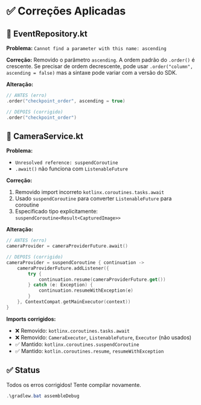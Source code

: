 # ✅ Correções Aplicadas

## 🔧 EventRepository.kt

**Problema:** `Cannot find a parameter with this name: ascending`

**Correção:** Removido o parâmetro `ascending`. A ordem padrão do `.order()` é crescente. Se precisar de ordem decrescente, pode usar `.order("column", ascending = false)` mas a sintaxe pode variar com a versão do SDK.

**Alteração:** 
```kotlin
// ANTES (erro)
.order("checkpoint_order", ascending = true)

// DEPOIS (corrigido)
.order("checkpoint_order")
```

## 🔧 CameraService.kt

**Problema:** 
- `Unresolved reference: suspendCoroutine`
- `.await()` não funciona com `ListenableFuture`

**Correção:** 
1. Removido import incorreto `kotlinx.coroutines.tasks.await`
2. Usado `suspendCoroutine` para converter `ListenableFuture` para coroutine
3. Especificado tipo explicitamente: `suspendCoroutine<Result<CapturedImage>>`

**Alteração:**
```kotlin
// ANTES (erro)
cameraProvider = cameraProviderFuture.await()

// DEPOIS (corrigido)
cameraProvider = suspendCoroutine { continuation ->
    cameraProviderFuture.addListener({
        try {
            continuation.resume(cameraProviderFuture.get())
        } catch (e: Exception) {
            continuation.resumeWithException(e)
        }
    }, ContextCompat.getMainExecutor(context))
}
```

**Imports corrigidos:**
- ❌ Removido: `kotlinx.coroutines.tasks.await`
- ❌ Removido: `CameraExecutor`, `ListenableFuture`, `Executor` (não usados)
- ✅ Mantido: `kotlinx.coroutines.suspendCoroutine`
- ✅ Mantido: `kotlin.coroutines.resume`, `resumeWithException`

## ✅ Status

Todos os erros corrigidos! Tente compilar novamente.

```powershell
.\gradlew.bat assembleDebug
```


